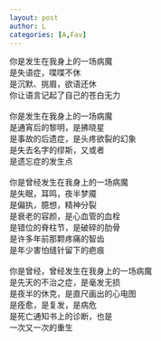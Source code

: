 ```yaml
---
layout: post
author: L
categories: [A,Fav]
---
```


你是发生在我身上的一场病魔<br>
是失语症，喋喋不休<br>
是沉默、挑眉，欲语还休<br>
你让语言记起了自己的苍白无力<br>
<br>
你是发生在我身上的一场病魔<br>
是通宵后的黎明，是拂晓星<br>
是事故的后遗症，是头疼欲裂的幻象<br>
是失去名字的缪斯，又或者<br>
是遗忘症的发生点<br>
<br>
你是曾经发生在我身上的一场病魔<br>
是失眠，耳鸣，夜半梦魇<br>
是偏执，臆想，精神分裂<br>
是衰老的容颜，是心血管的血栓<br>
是错位的脊柱节，是破碎的肋骨<br>
是许多年前那颗疼痛的智齿<br>
是年少害怕缝针留下的疤痕<br>
<br>
你是曾经，曾经发生在我身上的一场病魔<br>
是先天的不治之症，是毫发无损<br>
是夜半的休克，是直尺画出的心电图<br>
是痊愈，是复发，是病危<br>
是死亡通知书上的诊断，也是<br>
一次又一次的重生<br>
